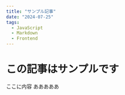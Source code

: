 ```yaml
---
title: "サンプル記事"
date: "2024-07-25"
tags:
  - JavaScript
  - Markdown
  - Frontend
---
```


# この記事はサンプルです

ここに内容
あああああ
